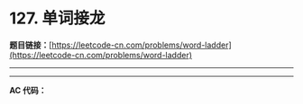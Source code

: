 # 127. 单词接龙

**题目链接：**[https://leetcode-cn.com/problems/word-ladder](https://leetcode-cn.com/problems/word-ladder)

---

<Cards card="leetcode_127_word-ladder"></Cards>

---

**AC 代码：**

```java

```